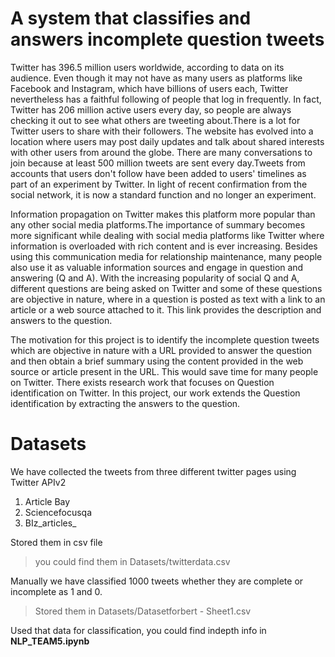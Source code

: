 # **A system that classifies and answers incomplete question tweets**


Twitter has 396.5 million users worldwide, according to data on its audience. Even though it may not have as many users as platforms like Facebook and Instagram, which have billions of users each, Twitter nevertheless has a faithful following of people that log in frequently. In fact, Twitter has 206 million active users every day, so people are always checking it out to see what others are tweeting about.There is a lot for Twitter users to share with their followers. The website has evolved into a location where users may post daily updates and talk about shared interests with other users from around the globe. There are many conversations to join because at least 500 million tweets are sent every day.Tweets from accounts that users don't follow have been added to users' timelines as part of an experiment by Twitter. In light of recent confirmation from the social network, it is now a standard function and no longer an experiment.

Information propagation on Twitter makes this platform more popular than any other social media platforms.The importance of summary becomes more significant while dealing with social media platforms like Twitter where information is overloaded with rich content and is ever increasing. Besides using this communication media for relationship maintenance, many people also use it as valuable information sources and engage in question and answering (Q and A). With the increasing popularity of social Q and A, different questions are being asked on Twitter and some of these questions are objective in nature, where in a question is posted as text with a link to an article or a web source attached to it. This link provides the description and answers to the question.

The motivation for this project is to identify the incomplete question tweets which are objective in nature with a URL provided to answer the question and then obtain a brief summary using the content provided in the web source or article present in the URL. This would save time for many people on Twitter. There exists research work that focuses on Question identification on Twitter. In this project, our work extends the Question identification by extracting the answers to the question.

# **Datasets**

We have collected the tweets from three different twitter pages using Twitter APIv2
1. Article Bay
2. Sciencefocusqa
3. BIz_articles_

Stored them in csv file 
> you could find them in Datasets/twitterdata.csv

Manually we have classified 1000 tweets whether they are complete or incomplete as 1 and 0.
> Stored them in Datasets/Datasetforbert - Sheet1.csv

Used that data for classification, you could find indepth info in **NLP_TEAM5.ipynb**
